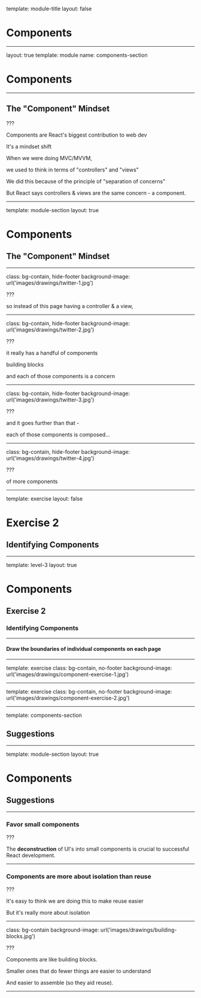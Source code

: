 template: module-title
layout: false

# Components

---

layout: true
template: module
name: components-section

# Components

---

## The "Component" Mindset

???

Components are React's biggest contribution to web dev

It's a mindset shift

When we were doing MVC/MVVM,

we used to think in terms of "controllers" and "views"

We did this because of the principle of "separation of concerns"

But React says controllers & views are the same concern - a component.

---

template: module-section
layout: true

# Components

## The "Component" Mindset

---

class: bg-contain, hide-footer
background-image: url('images/drawings/twitter-1.jpg')

???

so instead of this page having a controller & a view,

---

class: bg-contain, hide-footer
background-image: url('images/drawings/twitter-2.jpg')

???

it really has a handful of components

building blocks

and each of those components is a concern

---

class: bg-contain, hide-footer
background-image: url('images/drawings/twitter-3.jpg')

???

and it goes further than that -

each of those components is composed...

---

class: bg-contain, hide-footer
background-image: url('images/drawings/twitter-4.jpg')

???

of more components

---

template: exercise
layout: false

# Exercise 2

## Identifying Components

---

template: level-3
layout: true

# Components

## Exercise 2

### Identifying Components

---

#### Draw the boundaries of individual components on each page

---

template: exercise
class: bg-contain, no-footer
background-image: url('images/drawings/component-exercise-1.jpg')

---

template: exercise
class: bg-contain, no-footer
background-image: url('images/drawings/component-exercise-2.jpg')

---

template: components-section

## Suggestions

---

template: module-section
layout: true

# Components

## Suggestions

---

### Favor small components

???

The **deconstruction** of UI's into small components is crucial to successful React development.

---

### Components are more about isolation than reuse

???

It's easy to think we are doing this to make reuse easier

But it's really more about isolation

---

class: bg-contain
background-image: url('images/drawings/building-blocks.jpg')

???

Components are like building blocks.

Smaller ones that do fewer things are easier to understand

And easier to assemble (so they aid reuse).

---
